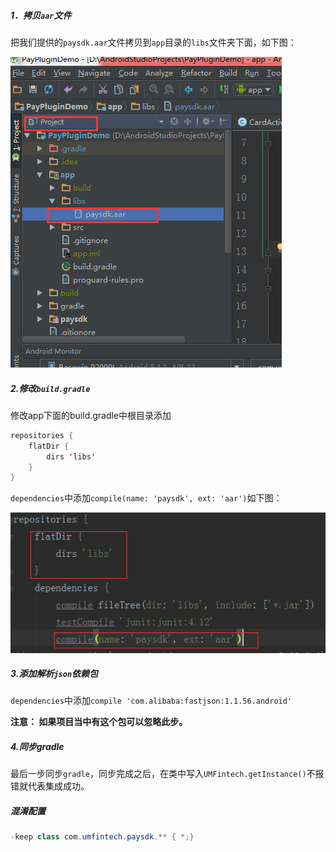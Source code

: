 ##### 1．拷贝`aar`文件
把我们提供的`paysdk.aar`文件拷贝到`app`目录的`libs`文件夹下面，如下图：

![拷贝aar](../images/copy_aar.jpg)



##### 2.修改`build.gradle`

修改app下面的build.gradle中根目录添加

```java
repositories {
    flatDir {
        dirs 'libs'
    }
}

```

`dependencies`中添加`compile(name: 'paysdk', ext: 'aar')`如下图：

![](../images/gradle_dependencies.png)

##### 3.添加解析`json`依赖包

`dependencies`中添加`compile 'com.alibaba:fastjson:1.1.56.android'`

**注意： 如果项目当中有这个包可以忽略此步。**


##### 4.同步gradle
最后一步同步`gradle`，同步完成之后，在类中写入`UMFintech.getInstance()`不报错就代表集成成功。



##### 混淆配置

```java
-keep class com.umfintech.paysdk.** { *;}
```
